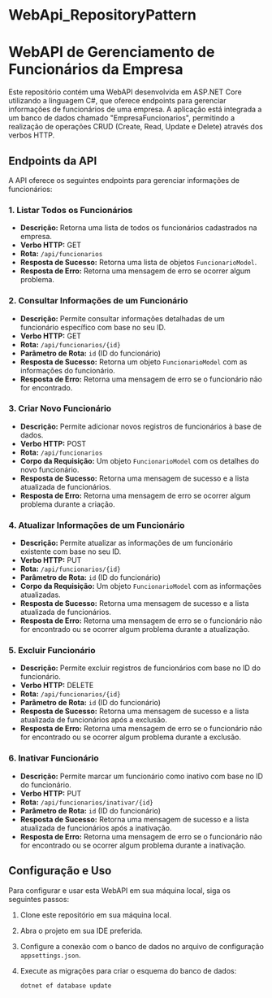 # WebApi_RepositoryPattern

# WebAPI de Gerenciamento de Funcionários da Empresa

Este repositório contém uma WebAPI desenvolvida em ASP.NET Core utilizando a linguagem C#, que oferece endpoints para gerenciar informações de funcionários de uma empresa. 
A aplicação está integrada a um banco de dados chamado "EmpresaFuncionarios", permitindo a realização de operações CRUD (Create, Read, Update e Delete) através dos verbos HTTP.

## Endpoints da API

A API oferece os seguintes endpoints para gerenciar informações de funcionários:

### 1. Listar Todos os Funcionários

- **Descrição:** Retorna uma lista de todos os funcionários cadastrados na empresa.
- **Verbo HTTP:** GET
- **Rota:** `/api/funcionarios`
- **Resposta de Sucesso:** Retorna uma lista de objetos `FuncionarioModel`.
- **Resposta de Erro:** Retorna uma mensagem de erro se ocorrer algum problema.

### 2. Consultar Informações de um Funcionário

- **Descrição:** Permite consultar informações detalhadas de um funcionário específico com base no seu ID.
- **Verbo HTTP:** GET
- **Rota:** `/api/funcionarios/{id}`
- **Parâmetro de Rota:** `id` (ID do funcionário)
- **Resposta de Sucesso:** Retorna um objeto `FuncionarioModel` com as informações do funcionário.
- **Resposta de Erro:** Retorna uma mensagem de erro se o funcionário não for encontrado.

### 3. Criar Novo Funcionário

- **Descrição:** Permite adicionar novos registros de funcionários à base de dados.
- **Verbo HTTP:** POST
- **Rota:** `/api/funcionarios`
- **Corpo da Requisição:** Um objeto `FuncionarioModel` com os detalhes do novo funcionário.
- **Resposta de Sucesso:** Retorna uma mensagem de sucesso e a lista atualizada de funcionários.
- **Resposta de Erro:** Retorna uma mensagem de erro se ocorrer algum problema durante a criação.

### 4. Atualizar Informações de um Funcionário

- **Descrição:** Permite atualizar as informações de um funcionário existente com base no seu ID.
- **Verbo HTTP:** PUT
- **Rota:** `/api/funcionarios/{id}`
- **Parâmetro de Rota:** `id` (ID do funcionário)
- **Corpo da Requisição:** Um objeto `FuncionarioModel` com as informações atualizadas.
- **Resposta de Sucesso:** Retorna uma mensagem de sucesso e a lista atualizada de funcionários.
- **Resposta de Erro:** Retorna uma mensagem de erro se o funcionário não for encontrado ou se ocorrer algum problema durante a atualização.

### 5. Excluir Funcionário

- **Descrição:** Permite excluir registros de funcionários com base no ID do funcionário.
- **Verbo HTTP:** DELETE
- **Rota:** `/api/funcionarios/{id}`
- **Parâmetro de Rota:** `id` (ID do funcionário)
- **Resposta de Sucesso:** Retorna uma mensagem de sucesso e a lista atualizada de funcionários após a exclusão.
- **Resposta de Erro:** Retorna uma mensagem de erro se o funcionário não for encontrado ou se ocorrer algum problema durante a exclusão.

### 6. Inativar Funcionário

- **Descrição:** Permite marcar um funcionário como inativo com base no ID do funcionário.
- **Verbo HTTP:** PUT
- **Rota:** `/api/funcionarios/inativar/{id}`
- **Parâmetro de Rota:** `id` (ID do funcionário)
- **Resposta de Sucesso:** Retorna uma mensagem de sucesso e a lista atualizada de funcionários após a inativação.
- **Resposta de Erro:** Retorna uma mensagem de erro se o funcionário não for encontrado ou se ocorrer algum problema durante a inativação.


## Configuração e Uso

Para configurar e usar esta WebAPI em sua máquina local, siga os seguintes passos:

1. Clone este repositório em sua máquina local.

2. Abra o projeto em sua IDE preferida.

3. Configure a conexão com o banco de dados no arquivo de configuração `appsettings.json`.

4. Execute as migrações para criar o esquema do banco de dados:

   ```bash
   dotnet ef database update
